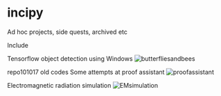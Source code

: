 # incipy
Ad hoc projects, side quests, archived etc

Include

Tensorflow object detection using Windows
![butterfliesandbees](https://drive.google.com/uc?id=1GK0lbVmvBBM-ciWJnp4lPjjd_jy9Igur)

repo101017 old codes
Some attempts at proof assistant
![proofassistant](https://drive.google.com/uc?id=1RebKlFgDKfwzVkcCY0ValRuDX2AQoW6L)

Electromagnetic radiation simulation
![EMsimulation](https://drive.google.com/uc?id=1x3vCG3FJfo-FOiZJOpxk7AJL44z0SI3b)
